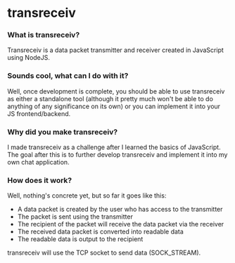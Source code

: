 # transreceiv

### What is transreceiv?
Transreceiv is a data packet transmitter and receiver created in JavaScript using NodeJS.

### Sounds cool, what can I do with it?
Well, once development is complete, you should be able to use transreceiv as either a standalone tool (although it pretty much won't be able to do anything of any significance on its own) or you can implement it into your JS frontend/backend.

### Why did you make transreceiv?
I made transreceiv as a challenge after I learned the basics of JavaScript. The goal after this is to further develop transreceiv and implement it into my own chat application.

### How does it work?
Well, nothing's concrete yet, but so far it goes like this:
* A data packet is created by the user who has access to the transmitter
* The packet is sent using the transmitter
* The recipient of the packet will receive the data packet via the receiver
* The received data packet is converted into readable data
* The readable data is output to the recipient

transreceiv will use the TCP socket to send data (SOCK_STREAM).
